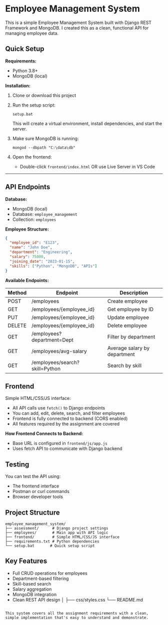 
# Employee Management System

This is a simple Employee Management System built with Django REST Framework and MongoDB. I created this as a clean, functional API for managing employee data.

## Quick Setup

**Requirements:**
- Python 3.8+
- MongoDB (local)

**Installation:**
1. Clone or download this project
2. Run the setup script:
    ```
    setup.bat
    ```
    This will create a virtual environment, install dependencies, and start the server.

3. Make sure MongoDB is running:
    ```
    mongod --dbpath "C:\data\db"
    ```

4. Open the frontend:
    - Double-click `frontend/index.html` OR use Live Server in VS Code

---

## API Endpoints

**Database:**
- MongoDB (local)
- Database: `employee_management`
- Collection: `employees`

**Employee Structure:**
```json
{
  "employee_id": "E123",
  "name": "John Doe",
  "department": "Engineering",
  "salary": 75000,
  "joining_date": "2023-01-15",
  "skills": ["Python", "MongoDB", "APIs"]
}
```

**Available Endpoints:**

| Method | Endpoint                        | Description                  |
|--------|----------------------------------|------------------------------|
| POST   | /employees                      | Create employee              |
| GET    | /employees/{employee_id}        | Get employee by ID           |
| PUT    | /employees/{employee_id}        | Update employee              |
| DELETE | /employees/{employee_id}        | Delete employee              |
| GET    | /employees?department=Dept      | Filter by department         |
| GET    | /employees/avg-salary           | Average salary by department |
| GET    | /employees/search?skill=Python  | Search by skill              |

## Frontend

Simple HTML/CSS/JS interface:
- All API calls use `fetch()` to Django endpoints
- You can add, edit, delete, search, and filter employees
- Frontend is fully connected to backend (CORS enabled)
- All features required by the assignment are covered

**How Frontend Connects to Backend:**
- Base URL is configured in `frontend/js/app.js`
- Uses fetch API to communicate with Django backend

## Testing

You can test the API using:
- The frontend interface
- Postman or curl commands
- Browser developer tools

## Project Structure

```
employee_management_system/
├── assessment/      # Django project settings
├── employees/       # Main app with API logic
├── frontend/        # Simple HTML/CSS/JS interface
├── requirements.txt # Python dependencies
└── setup.bat       # Quick setup script
```

## Key Features

- Full CRUD operations for employees
- Department-based filtering
- Skill-based search
- Salary aggregation
- MongoDB integration
- Clean REST API design
│   ├── css/styles.css
└── README.md
```

This system covers all the assignment requirements with a clean, simple implementation that's easy to understand and demonstrate.
